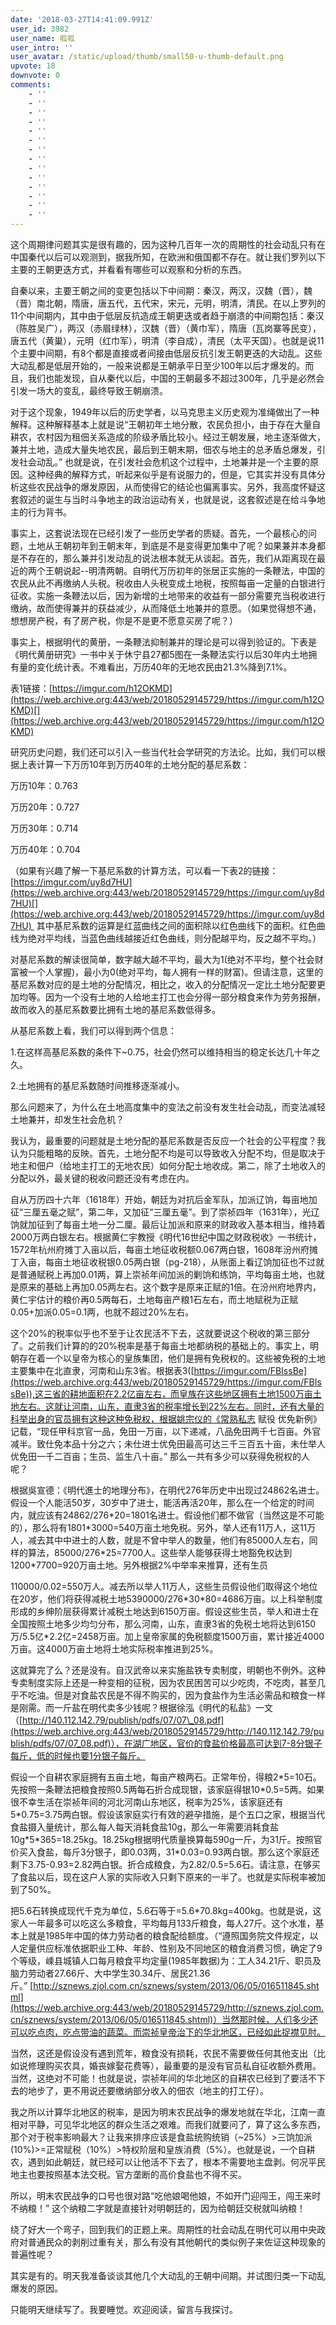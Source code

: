 ```yaml
---
date: '2018-03-27T14:41:09.991Z'
user_id: 3982
user_name: 呱呱
user_intro: ''
user_avatar: /static/upload/thumb/small50-u-thumb-default.png
upvote: 18
downvote: 0
comments:
    - ''
    - ''
    - ''
    - ''
    - ''
    - ''
    - ''
    - ''
    - ''
    - ''
    - ''
    - ''
    - ''
    - ''
---
```


这个周期律问题其实是很有趣的，因为这种几百年一次的周期性的社会动乱只有在中国秦代以后可以观测到，据我所知，在欧洲和俄国都不存在。就让我们罗列以下主要的王朝更迭方式，并看看有哪些可以观察和分析的东西。

自秦以来，主要王朝之间的变更包括以下中间期：秦汉，两汉，汉魏（晋），魏（晋）南北朝，隋唐，唐五代，五代宋，宋元，元明，明清，清民。在以上罗列的11个中间期内，其中由于低层反抗造成王朝更迭或者趋于崩溃的中间期包括：秦汉（陈胜吴广），两汉（赤眉绿林），汉魏（晋）（黄巾军），隋唐（瓦岗寨等民变），唐五代（黄巢），元明（红巾军），明清（李自成），清民（太平天国）。也就是说11个主要中间期，有8个都是直接或者间接由低层反抗引发王朝更迭的大动乱。这些大动乱都是低层开始的，一般来说都是王朝承平日至少100年以后才爆发的。而且，我们也能发现，自从秦代以后，中国的王朝最多不超过300年，几乎是必然会引发一场大的变乱，最终导致王朝崩溃。

对于这个现象，1949年以后的历史学者，以马克思主义历史观为准绳做出了一种解释。这种解释基本上就是说“王朝初年土地分散，农民负担小，由于存在大量自耕农，农村因为租佃关系造成的阶级矛盾比较小。经过王朝发展，地主逐渐做大，兼并土地，造成大量失地农民，最后到王朝末期，佃农与地主的总矛盾总爆发，引发社会动乱。” 也就是说，在引发社会危机这个过程中，土地兼并是一个主要的原因。这种经典的解释方式，听起来似乎是有说服力的，但是，它其实并没有具体分析这些农民战争的爆发原因，从而使得它的结论也偏离事实。另外，我高度怀疑这套叙述的诞生与当时斗争地主的政治运动有关，也就是说，这套叙述是在给斗争地主的行为背书。

事实上，这套说法现在已经引发了一些历史学者的质疑。首先，一个最核心的问题，土地从王朝初年到王朝末年，到底是不是变得更加集中了呢？如果兼并本身都是不存在的，那么兼并引发动乱的说法根本就无从谈起。首先，我们从距离现在最近的两个王朝说起--明清两朝。自明代万历初年的张居正实施的一条鞭法，中国的农民从此不再缴纳人头税。税收由人头税变成土地税，按照每亩一定量的白银进行征收。实施一条鞭法以后，因为新增的土地带来的收益有一部分需要充当税收进行缴纳，故而使得兼并的获益减少，从而降低土地兼并的意愿。（如果觉得想不通，想想房产税，有了房产税，你是不是更不愿意买房了呢？）

事实上，根据明代的黄册，一条鞭法抑制兼并的理论是可以得到验证的。下表是《明代黄册研究》一书中关于休宁县27都5图在一条鞭法实行以后30年内土地拥有量的变化统计表。不难看出，万历40年的无地农民由21.3%降到7.1%。

表1链接：[https://imgur.com/h12OKMD](https://web.archive.org:443/web/20180529145729/https://imgur.com/h12OKMD)[](https://web.archive.org:443/web/20180529145729/https://imgur.com/h12OKMD)

研究历史问题，我们还可以引入一些当代社会学研究的方法论。比如，我们可以根据上表计算一下万历10年到万历40年的土地分配的基尼系数：

万历10年：0.763

万历20年：0.727

万历30年：0.714

万历40年：0.704

（如果有兴趣了解一下基尼系数的计算方法，可以看一下表2的链接：[https://imgur.com/uy8d7HU](https://web.archive.org:443/web/20180529145729/https://imgur.com/uy8d7HU)[](https://web.archive.org:443/web/20180529145729/https://imgur.com/uy8d7HU)  其中基尼系数的运算是红蓝曲线之间的面积除以红色曲线下的面积。红色曲线为绝对平均线，当蓝色曲线越接近红色曲线，则分配越平均，反之越不平均。）

对基尼系数的解读很简单，数字越大越不平均，最大为1(绝对不平均，整个社会财富被一个人掌握)，最小为0(绝对平均，每人拥有一样的财富)。但请注意，这里的基尼系数对应的是土地的分配情况，相比之，收入的分配情况一定比土地分配要更加均等。因为一个没有土地的人给地主打工也会分得一部分粮食来作为劳务报酬，故而收入的基尼系数要比拥有土地的基尼系数低得多。

从基尼系数上看，我们可以得到两个信息：

1.在这样高基尼系数的条件下~0.75，社会仍然可以维持相当的稳定长达几十年之久。

2.土地拥有的基尼系数随时间推移逐渐减小。

那么问题来了，为什么在土地高度集中的变法之前没有发生社会动乱，而变法减轻土地兼并，却发生社会危机？

我认为，最重要的问题就是土地分配的基尼系数是否反应一个社会的公平程度？我认为只能粗略的反映。首先，土地分配不均是可以导致收入分配不均，但是取决于地主和佃户（给地主打工的无地农民）如何分配土地收成。第二，除了土地收入的分配以外，最关键的税收问题还没有考虑在内。

自从万历四十六年（1618年）开始，朝廷为对抗后金军队，加派辽饷，每亩地加征“三厘五毫之赋”，第二年，又加征“三厘五毫”。到了崇祯四年（1631年），光辽饷就加征到了每亩土地一分二厘。最后让加派和原来的财政收入基本相当，维持着2000万两白银左右。根据黄仁宇教授《明代16世纪中国之财政税收》一书统计，1572年杭州府摊丁入亩以后，每亩土地征收税额0.067两白银，1608年汾州府摊丁入亩，每亩土地征收税银0.05两白银（pg-218），从账面上看辽饷加征也不过就是普通赋税上再加0.01两，算上崇祯年间加派的剿饷和练饷，平均每亩土地，也就是原来的基础上再加0.05两左右。这个数字是原来正赋的1倍。在汾州府地界内，黄仁宇估计的粮价再0.5两每石，土地每亩产粮1石左右，而土地赋税为正赋0.05+加派0.05=0.1两，也就不超过20%左右。

这个20%的税率似乎也不至于让农民活不下去，这就要说这个税收的第三部分了。之前我们计算的的20%税率是基于每亩土地都纳税的基础上的。事实上，明朝存在着一个以皇帝为核心的皇族集团，他们是拥有免税权的。这些被免税的土地主要集中在北直隶，河南和山东3省。根据表3([https://imgur.com/FBIssBe](https://web.archive.org:443/web/20180529145729/https://imgur.com/FBIssBe)),这三省的耕地面积在2.2亿亩左右，而皇族在这些地区拥有土地1500万亩土地左右。这就让河南，山东，直隶3省的税率增长到22%左右。同时，还有大量的科举出身的官员拥有这种这种免税权，根据姚宗仪的《常熟私志 赋役 优免新例》记载，“现任甲科京官一品，免田一万亩，以下递减，八品免田两千七百亩。外官减半。致仕免本品十分之六；未仕进士优免田最高可达三千三百五十亩，未仕举人优免田一千二百亩；生员、监生八十亩。” 那么一共有多少可以获得免税权的人呢？

根据吳宣德：《明代進士的地理分布》，在明代276年历史中出现过24862名进士。假设一个人能活50岁，30岁中了进士，能活再活20年，那么在一个给定的时间内，就应该有24862/276\*20=1801名进士。假设他们都不做官（当然这是不可能的），那么将有1801\*3000=540万亩土地免税。另外，举人还有11万人，这11万人，减去其中中进士的人数，就是不曾中举人的数量，他们有85000人左右，同样的算法，85000/276\*25=7700人。这些举人能够获得土地豁免权达到1200\*7700=920万亩土地。另外根据2%中举率来推算，还有生员

110000/0.02=550万人。减去所以举人11万人，这些生员假设他们取得这个地位在20岁，他们将获得减税土地5390000/276\*30\*80=4686万亩。以上科举制度形成的乡绅阶层获得累计减税土地达到6150万亩。假设这些生员，举人和进士在全国按照土地多少均匀分布，那么河南，山东，直隶3省的免税土地将达到6150万/5.5亿\*2.2亿=2458万亩。加上皇帝家属的免税额度1500万亩，累计接近4000万亩。这4000万亩土地将土地实际税率推进到25%。

这就算完了么？还是没有。自汉武帝以来实施盐铁专卖制度，明朝也不例外。这种专卖制度实际上还是一种变相的征税，因为农民困苦可以少吃肉，不吃肉，甚至几乎不吃油。但是对食盐农民是不得不购买的，因为食盐作为生活必需品和粮食一样是刚需。而一斤盐在明代卖多少钱呢？根据徐泓《明代的私盐》一文（[http://140.112.142.79/publish/pdfs/07/07\_08.pdf](https://web.archive.org:443/web/20180529145729/http://140.112.142.79/publish/pdfs/07/07_08.pdf)），在湖广地区，官价的食盐价格最高可达到7-8分银子每斤，低的时候也要1分银子每斤。

假设一个自耕农家庭拥有五亩土地，每亩产粮两石。正常年份，得粮2\*5=10石。先按照一条鞭法把粮食按照0.5两每石折合成现银，该家庭得银10\*0.5=5两。如果很不幸生活在崇祯年间的河北河南山东地区，税率为25%，该家庭还有5\*0.75=3.75两白银。假设该家庭实行有效的避孕措施，是个五口之家，根据当代食盐摄入量统计，那么每人每天消耗食盐10g，那么一年需要消耗食盐10g\*5\*365=18.25kg。18.25kg根据明代质量换算每590g一斤，为31斤。按照官价买入食盐，每斤3分银子，即0.03两，31\*0.03=0.93两白银。那么这个家庭还剩下3.75-0.93=2.82两白银。折合成粮食，为2.82/0.5=5.6石。请注意，在够买了食盐以后，现在这户人家的实际收入只剩下原来的一半了。也就是实际税率被加到了50%。

把5.6石转换成现代千克为单位，5.6石等于=5.6\*70.8kg=400kg。也就是说，这家人一年最多可以吃这么多粮食，平均每月133斤粮食，每人27斤。这个水准，基本上就是1985年中国的体力劳动者的粮食配给额度。（“遵照国务院文件规定，以人定量供应标准依据职业工种、年龄、性别及不同地区的粮食消费习惯，确定了9个等级，嵊县城镇人口每月粮食平均定量(1985年数据)为：工人34.21斤、职员及脑力劳动者27.66斤、大中学生30.34斤、居民21.36斤。” [http://sznews.zjol.com.cn/sznews/system/2013/06/05/016511845.shtml](https://web.archive.org:443/web/20180529145729/http://sznews.zjol.com.cn/sznews/system/2013/06/05/016511845.shtml)）当然那时候，人们多少还可以吃点肉，吃点带油的蔬菜。而崇祯皇帝治下的华北地区，已经如此捉襟见肘。

当然，这还是假设没有遇到荒年，粮食没有损耗，农民不需要做任何其他支出（比如说修理购买农具，婚丧嫁娶花费等），最重要的是没有官员私自征收额外费用。当然，这绝对不可能！也就是说，崇祯年间的华北地区的自耕农已经到了要活不下去的地步了，更不用说还要缴纳部分收入的佃农（地主的打工仔）。

我之所以计算华北地区的税率，是因为明末农民战争的爆发地就在华北，江南一直相对平静，可见华北地区的群众生活之艰难。而我们就要问了，算了这么多东西，那个对于税率影响最大？让我来排序应该是食盐统购统销（~25%）>三饷加派(10%)>=正常赋税（10%）>特权阶层和皇族消费（5%）。也就是说，一个自耕农，遇到如此朝廷，就已经可以让他活不下去了，根本不需要地主盘剥。何况平民地主也要按照基本法交税。官方垄断的高价食盐也不得不买。

所以，明末农民战争的口号也很对路“吃他娘喝他娘，不如开门迎闯王，闯王来时不纳粮！” 这个纳粮二字就是直接针对明朝廷的，因为给朝廷交税就叫纳粮！

绕了好大一个弯子，回到我们的正题上来。周期性的社会动乱在明代可以用中央政府对普通民众的剥削过重有关，那么有没有其他朝代的类似例子来佐证这种现象的普遍性呢？

其实是有的。明天我准备谈谈其他几个大动乱的王朝中间期。并试图归类一下动乱爆发的原因。

只能明天继续写了。我要睡觉。欢迎阅读，留言与我探讨。
